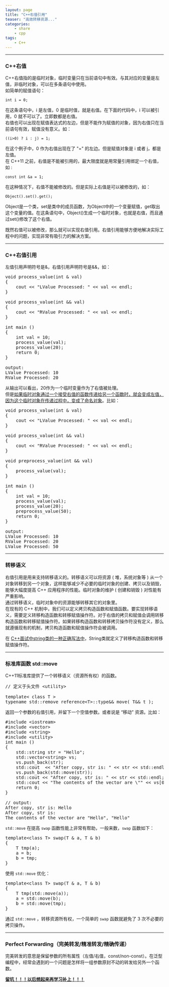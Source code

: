 ```yaml
---
layout: page
title: "C++右值引用"
teaser: "高效转移资源..."
categories:
    - share
    - cpp
tags:
    - C++
---
```


***

### C++右值  

C++右值指的是临时对象，临时变量只在当前语句中有效。与其对应的变量是左值，非临时对象，可以在多条语句中使用。  
如简单的赋值语句：

    int i = 0;

在这条语句中，i 是左值，0 是临时值，就是右值。在下面的代码中，i 可以被引用，0 就不可以了。立即数都是右值。  
右值也可以出现在赋值表达式的左边，但是不能作为赋值的对象，因为右值只在当前语句有效，赋值没有意义。如：

    ((i>0) ? i : j) = 1;

在这个例子中，0 作为右值出现在了 "=" 的左边。但是赋值对象是 i 或者 j，都是左值。  
在 C++11 之前，右值是不能被引用的，最大限度就是用常量引用绑定一个右值，如 :

    const int &a = 1;

在这种情况下，右值不能被修改的。但是实际上右值是可以被修改的，如：

    Object().set().get();

Object是一个类，set是类中的成员函数，为Object中的一个变量赋值，get取出这个变量的值。在这条语句中，Object()生成一个临时对象，也就是右值，而且通过set()修改了这个右值。  

既然右值可以被修改，那么就可以实现右值引用。右值引用能够方便地解决实际工程中的问题，实现非常有吸引力的解决方案。

***

### C++右值引用

左值引用声明符号是&，右值引用声明符号是&&，如：

<pre class="brush: cpp; auto-links: true; collapse: false" id="simplecode">
void process_value(int & val)
{
    cout << "LValue Processed: " << val << endl;
}

void process_value(int && val)
{
    cout << "RValue Processed: " << val << endl;
}

int main ()
{
    int val = 10;
    process_value(val);
    process_value(20);
    return 0;
}

output:
LValue Processed: 10
RValue Processed: 20
</pre>

从输出可以看出，20作为一个临时变量作为了右值被处理。  
但是<u>如果临时对象通过一个接受右值的函数传递给另一个函数时，就会变成左值，因为这个临时对象在传递过程中，变成了命名对象</u>。比如：

<pre class="brush: cpp; auto-links: true; collapse: false" id="simplecode">
void process_value(int & val)
{
    cout << "LValue Processed: " << val << endl;
}

void process_value(int && val)
{
    cout << "RValue Processed: " << val << endl;
}

void preprocess_value(int && val)
{
    process_value(val);
}

int main ()
{
    int val = 10;
    process_value(val);
    process_value(20);
    preprocess_value(50);
    return 0;
}

output:
LValue Processed: 10
RValue Processed: 20
LValue Processed: 50
</pre>

***

### 转移语义

右值引用是用来支持转移语义的。转移语义可以将资源 ( 堆，系统对象等 ) 从一个对象转移到另一个对象，这样能够减少不必要的临时对象的创建、拷贝以及销毁，能够大幅度提高 C++ 应用程序的性能。临时对象的维护 ( 创建和销毁 ) 对性能有严重影响。  
通过转移语义，临时对象中的资源能够转移其它的对象里。  
在现有的 C++ 机制中，我们可以定义拷贝构造函数和赋值函数。要实现转移语义，需要定义转移构造函数和转移赋值操作符。对于右值的拷贝和赋值会调用转移构造函数和转移赋值操作符。如果转移构造函数和转移拷贝操作符没有定义，那么就遵循现有的机制，拷贝构造函数和赋值操作符会被调用。

在 [C++面试中string类的一种正确写法中](/2016/cpp-my-simple-string/)，String类就定义了转移构造函数和转移赋值操作符。

***

### 标准库函数 std::move

C++11标准库提供了一个转移语义（资源所有权）的函数。

<pre class="brush: cpp; auto-links: true; collapse: false" id="simplecode">
// 定义于头文件 &lt;utility&gt;

template&lt; class T &gt;
typename std::remove_reference&lt;T&gt;::type&amp;&amp; move( T&amp;&amp; t );
</pre>

返回一个参数的右值引用，并留下一个空值参数。或者说是 “移动” 资源。比如：

<pre class="brush: cpp; auto-links: true; collapse: false" id="simplecode">
#include &lt;iostream&gt;
#include &lt;vector&gt;
#include &lt;string&gt;
#include &lt;utility&gt;
int main ()
{
    std::string str = &quot;Hello&quot;;
    std::vector&lt;string&gt; vs;
    vs.push_back(str);
    std::cout  &lt;&lt; &quot;After copy, str is: &quot; &lt;&lt; str &lt;&lt; std::endl;
    vs.push_back(std::move(str));
    std::cout &lt;&lt; &quot;After copy, str is: &quot; &lt;&lt; str &lt;&lt; std::endl;
    std::cout &lt;&lt; &quot;The contents of the vector are \&quot;&quot; &lt;&lt; vs[0] &lt;&lt; &quot;\&quot;, \&quot;&quot; &lt;&lt; vs[1] &lt;&lt; &quot;\&quot;&quot; &lt;&lt; std::endl;
    return 0;
}

// output:
After copy, str is: Hello
After copy, str is:
The contents of the vector are &quot;Hello&quot;, &quot;Hello&quot;
</pre>

```std::move``` 在提高 ```swap``` 函数性能上非常有帮助，一般来数，```swap``` 函数如下：

<pre class="brush: cpp; auto-links: true; collapse: false" id="simplecode">
template&lt;class T&gt; swap(T &amp; a, T &amp; b)
{
    T tmp(a);
    a = b;
    b = tmp;
}
</pre>

使用 ```std::move``` 优化：

<pre class="brush: cpp; auto-links: true; collapse: false" id="simplecode">
template&lt;class T&gt; swap(T &amp; a, T &amp; b)
{
    T tmp(std::move(a));
    a = std::move(b);
    b = std::move(tmp);
}
</pre>

通过 ```std::move``` ，转移资源所有权，一个简单的 ```swap``` 函数就避免了 3 次不必要的拷贝操作。

***

### Perfect Forwarding（完美转发/精准转发/精确传递）

完美转发的意思是保留参数的所有属性（左值/右值，const/non-const）。在泛型编程中，经常会遇到的一个问题是怎样将一组参数原封不动的转发给另外一个函数。

**<u>留坑！！！以后想起来再学习补上！！！</u>**
